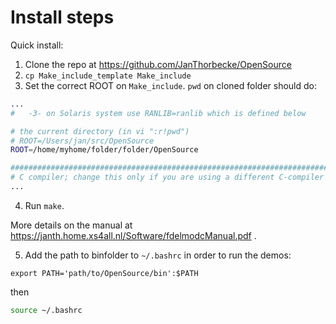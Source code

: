 # Install steps

Quick install:
1. Clone the repo at https://github.com/JanThorbecke/OpenSource
2. `cp Make_include_template Make_include`
3. Set the correct ROOT on `Make_include`. `pwd` on cloned folder should do:
```sh
...
#   -3- on Solaris system use RANLIB=ranlib which is defined below

# the current directory (in vi ":r!pwd")
# ROOT=/Users/jan/src/OpenSource
ROOT=/home/myhome/folder/folder/OpenSource

########################################################################
# C compiler; change this only if you are using a different C-compiler
...
```
4. Run `make`.

More details on the manual at https://janth.home.xs4all.nl/Software/fdelmodcManual.pdf .

5. Add the path to binfolder to `~/.bashrc` in order to run the demos:
```
export PATH='path/to/OpenSource/bin':$PATH
```
then
```sh
source ~/.bashrc
```
